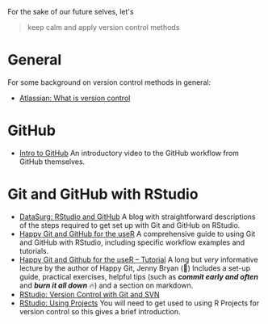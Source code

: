 For the sake of our future selves, let's
>keep calm and apply version control methods

# General
For some background on version control methods in general:
- [Atlassian: What is version control](https://www.atlassian.com/git/tutorials/what-is-version-control)

# GitHub
- [Intro to GitHub](https://resources.github.com/webcasts/Intro-to-GitHub/) An introductory video to the GitHub workflow from GitHub themselves.

# Git and GitHub with RStudio
- [DataSurg: RStudio and GitHub](http://www.datasurg.net/2015/07/13/rstudio-and-github/) 
A blog with straightforward descriptions of the steps required to get set up with Git and GitHub on RStudio.
- [Happy Git and GitHub for the useR](http://happygitwithr.com/) 
A comprehensive guide to using Git and GitHub with RStudio, including specific workflow examples and tutorials.
- [Happy Git and Github for the useR – Tutorial](https://www.rstudio.com/resources/videos/happy-git-and-gihub-for-the-user-tutorial/)
A long but *very* informative lecture by the author of Happy Git, Jenny Bryan (:raised_hands:) Includes a set-up guide, practical exercises, helpful tips (such as **_commit early and often_** and **_burn it all down_** :fire:) and a section on markdown.
- [RStudio: Version Control with Git and SVN](https://support.rstudio.com/hc/en-us/articles/200532077-Version-Control-with-Git-and-SVN)
- [RStudio: Using Projects](https://support.rstudio.com/hc/en-us/articles/200526207) You will need to get used to using R Projects for version control so this gives a brief introduction.

